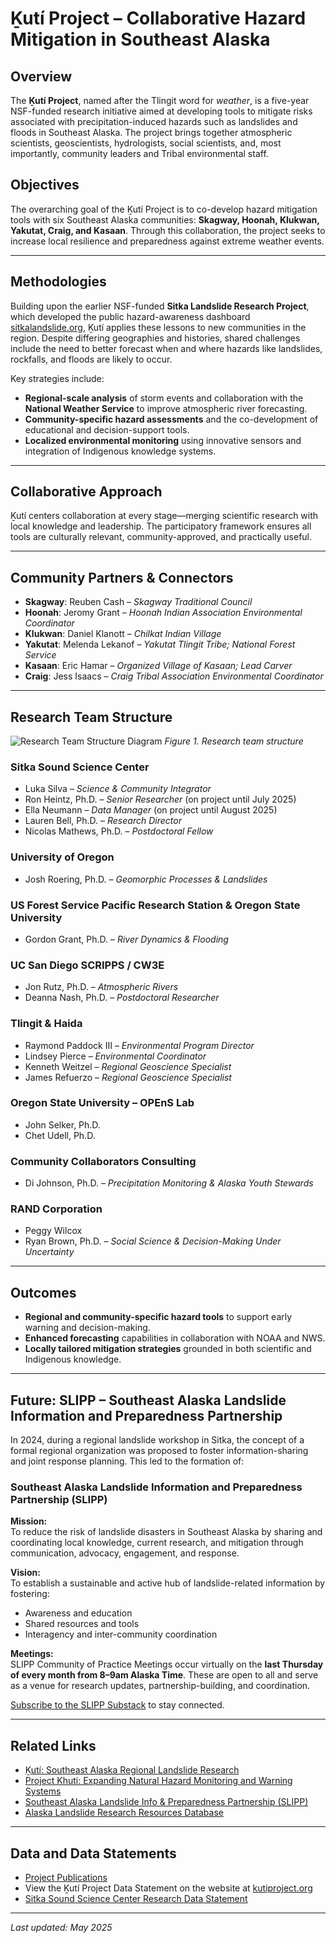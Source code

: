# Ḵutí Project – Collaborative Hazard Mitigation in Southeast Alaska

## Overview  
The **Ḵutí Project**, named after the Tlingit word for *weather*, is a five-year NSF-funded research initiative aimed at developing tools to mitigate risks associated with precipitation-induced hazards such as landslides and floods in Southeast Alaska. The project brings together atmospheric scientists, geoscientists, hydrologists, social scientists, and, most importantly, community leaders and Tribal environmental staff.

## Objectives  
The overarching goal of the Ḵutí Project is to co-develop hazard mitigation tools with six Southeast Alaska communities: **Skagway, Hoonah, Klukwan, Yakutat, Craig, and Kasaan**. Through this collaboration, the project seeks to increase local resilience and preparedness against extreme weather events.

---

## Methodologies  
Building upon the earlier NSF-funded **Sitka Landslide Research Project**, which developed the public hazard-awareness dashboard [sitkalandslide.org](https://sitkalandslide.org), Ḵutí applies these lessons to new communities in the region. Despite differing geographies and histories, shared challenges include the need to better forecast when and where hazards like landslides, rockfalls, and floods are likely to occur.

Key strategies include:

- **Regional-scale analysis** of storm events and collaboration with the **National Weather Service** to improve atmospheric river forecasting.  
- **Community-specific hazard assessments** and the co-development of educational and decision-support tools.  
- **Localized environmental monitoring** using innovative sensors and integration of Indigenous knowledge systems.

---

## Collaborative Approach  
Ḵutí centers collaboration at every stage—merging scientific research with local knowledge and leadership. The participatory framework ensures all tools are culturally relevant, community-approved, and practically useful.

---

## Community Partners & Connectors  

- **Skagway**: Reuben Cash – *Skagway Traditional Council*  
- **Hoonah**: Jeromy Grant – *Hoonah Indian Association Environmental Coordinator*  
- **Klukwan**: Daniel Klanott – *Chilkat Indian Village*  
- **Yakutat**: Melenda Lekanof – *Yakutat Tlingit Tribe; National Forest Service*  
- **Kasaan**: Eric Hamar – *Organized Village of Kasaan; Lead Carver*  
- **Craig**: Jess Isaacs – *Craig Tribal Association Environmental Coordinator*

---

## Research Team Structure  
![Research Team Structure Diagram](https://github.com/user-attachments/assets/89dce4d0-3c8b-486b-8570-985f25e48f3a)
*Figure 1. Research team structure*

### Sitka Sound Science Center  
- Luka Silva – *Science & Community Integrator*  
- Ron Heintz, Ph.D. – *Senior Researcher* (on project until July 2025)  
- Ella Neumann – *Data Manager* (on project until August 2025)  
- Lauren Bell, Ph.D. – *Research Director*  
- Nicolas Mathews, Ph.D. – *Postdoctoral Fellow*  

### University of Oregon  
- Josh Roering, Ph.D. – *Geomorphic Processes & Landslides*  

### US Forest Service Pacific Research Station & Oregon State University  
- Gordon Grant, Ph.D. – *River Dynamics & Flooding*  

### UC San Diego SCRIPPS / CW3E  
- Jon Rutz, Ph.D. – *Atmospheric Rivers*  
- Deanna Nash, Ph.D. – *Postdoctoral Researcher*  

### Tlingit & Haida  
- Raymond Paddock III – *Environmental Program Director*  
- Lindsey Pierce – *Environmental Coordinator*  
- Kenneth Weitzel – *Regional Geoscience Specialist*  
- James Refuerzo – *Regional Geoscience Specialist*

### Oregon State University – OPEnS Lab  
- John Selker, Ph.D.  
- Chet Udell, Ph.D.

### Community Collaborators Consulting  
- Di Johnson, Ph.D. – *Precipitation Monitoring & Alaska Youth Stewards*

### RAND Corporation  
- Peggy Wilcox  
- Ryan Brown, Ph.D. – *Social Science & Decision-Making Under Uncertainty*

---

## Outcomes  
- **Regional and community-specific hazard tools** to support early warning and decision-making.  
- **Enhanced forecasting** capabilities in collaboration with NOAA and NWS.  
- **Locally tailored mitigation strategies** grounded in both scientific and Indigenous knowledge.

---

## Future: SLIPP – Southeast Alaska Landslide Information and Preparedness Partnership  

In 2024, during a regional landslide workshop in Sitka, the concept of a formal regional organization was proposed to foster information-sharing and joint response planning. This led to the formation of:

### Southeast Alaska Landslide Information and Preparedness Partnership (SLIPP)  

**Mission:**  
To reduce the risk of landslide disasters in Southeast Alaska by sharing and coordinating local knowledge, current research, and mitigation through communication, advocacy, engagement, and response.

**Vision:**  
To establish a sustainable and active hub of landslide-related information by fostering:  
- Awareness and education  
- Shared resources and tools  
- Interagency and inter-community coordination

**Meetings:**  
SLIPP Community of Practice Meetings occur virtually on the **last Thursday of every month from 8–9am Alaska Time**. These are open to all and serve as a venue for research updates, partnership-building, and coordination.

[Subscribe to the SLIPP Substack](https://seaklandslideworkinggroup.substack.com/about) to stay connected.

---

## Related Links  
- [Ḵutí: Southeast Alaska Regional Landslide Research](https://sitkascience.org/research-projects/khuti-southest-alaska-regional-landslide-research/)  
- [Project Khuti: Expanding Natural Hazard Monitoring and Warning Systems](https://sitkascience.org/project-kuti-expanding-natural-hazard-monitoring-and-warning-systems-in-se-alaskan-tribal-communities/)  
- [Southeast Alaska Landslide Info & Preparedness Partnership (SLIPP)](https://seaklandslideworkinggroup.substack.com/about)  
- [Alaska Landslide Research Resources Database](https://docs.google.com/spreadsheets/d/1UJJnXcTNqIOBb8u9dFThlVdzbf5geZQPzrpGkZjZciI/edit#gid=9487562)

---
## Data and Data Statements
- [Project Publications](https://docs.google.com/spreadsheets/d/1H9dzeJhj5_cjGilwewRoLUMzXlxkPe87v4njre6mq-U/edit?usp=sharing)
- View the Ḵutí Project Data Statement on the website at [kutiproject.org](http://kutiproject.org/)
- [Sitka Sound Science Center Research Data Statement](https://github.com/Sitka-Sound-Science-Center/research_data_statement)
---
*Last updated: May 2025*
